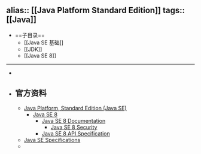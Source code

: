 alias:: [[Java Platform Standard Edition]] 
tags:: [[Java]] 
---

- ==子目录==
	- [[Java SE 基础]]
	- [[JDK]]
	- [[Java SE 8]]
- ---
-
- ## 官方资料
	- [Java Platform, Standard Edition (Java SE)](https://docs.oracle.com/en/java/javase/index.html)
		- [Java SE 8](https://docs.oracle.com/javase/8/)
			- [Java SE 8 Documentation](https://docs.oracle.com/javase/8/docs/)
				- [Java SE 8 Security](https://docs.oracle.com/javase/8/docs/technotes/guides/security/index.html)
			- [Java SE 8 API Specification](https://docs.oracle.com/javase/8/docs/api/index.html)
	- [Java SE Specifications](https://docs.oracle.com/javase/specs/)
	-